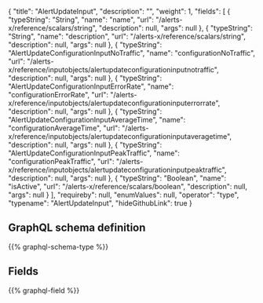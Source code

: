 {
  "title": "AlertUpdateInput",
  "description": "",
  "weight": 1,
  "fields": [
    {
      "typeString": "String",
      "name": "name",
      "url": "/alerts-x/reference/scalars/string",
      "description": null,
      "args": null
    },
    {
      "typeString": "String",
      "name": "description",
      "url": "/alerts-x/reference/scalars/string",
      "description": null,
      "args": null
    },
    {
      "typeString": "AlertUpdateConfigurationInputNoTraffic",
      "name": "configurationNoTraffic",
      "url": "/alerts-x/reference/inputobjects/alertupdateconfigurationinputnotraffic",
      "description": null,
      "args": null
    },
    {
      "typeString": "AlertUpdateConfigurationInputErrorRate",
      "name": "configurationErrorRate",
      "url": "/alerts-x/reference/inputobjects/alertupdateconfigurationinputerrorrate",
      "description": null,
      "args": null
    },
    {
      "typeString": "AlertUpdateConfigurationInputAverageTime",
      "name": "configurationAverageTime",
      "url": "/alerts-x/reference/inputobjects/alertupdateconfigurationinputaveragetime",
      "description": null,
      "args": null
    },
    {
      "typeString": "AlertUpdateConfigurationInputPeakTraffic",
      "name": "configurationPeakTraffic",
      "url": "/alerts-x/reference/inputobjects/alertupdateconfigurationinputpeaktraffic",
      "description": null,
      "args": null
    },
    {
      "typeString": "Boolean",
      "name": "isActive",
      "url": "/alerts-x/reference/scalars/boolean",
      "description": null,
      "args": null
    }
  ],
  "requireby": null,
  "enumValues": null,
  "operator": "type",
  "typename": "AlertUpdateInput",
  "hideGithubLink": true
}
## GraphQL schema definition

{{% graphql-schema-type %}}

## Fields

{{% graphql-field %}}
